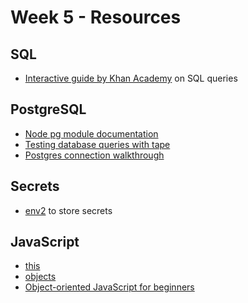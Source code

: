 # Week 5 - Resources


## SQL

 - [Interactive guide by Khan Academy](https://www.khanacademy.org/computing/computer-programming/sql#concept-intro) on SQL queries


## PostgreSQL

- [Node pg module documentation](https://node-postgres.com/)
- [Testing database queries with tape](https://github.com/foundersandcoders/ws-database-testing/)
- [Postgres connection walkthrough](https://github.com/foundersandcoders/pg-walkthrough)


## Secrets

- [env2](https://github.com/dwyl/env2) to store secrets


## JavaScript

- [this](https://developer.mozilla.org/en-US/docs/Web/JavaScript/Reference/Operators/this)
- [objects](https://eloquentjavascript.net/04_data.html)
- [Object-oriented JavaScript for beginners](https://developer.mozilla.org/en-US/docs/Learn/JavaScript/Objects/Object-oriented_JS)
